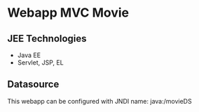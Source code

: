 # Webapp MVC Movie

## JEE Technologies
- Java EE
- Servlet, JSP, EL

## Datasource
This webapp can be configured with JNDI name: java:/movieDS